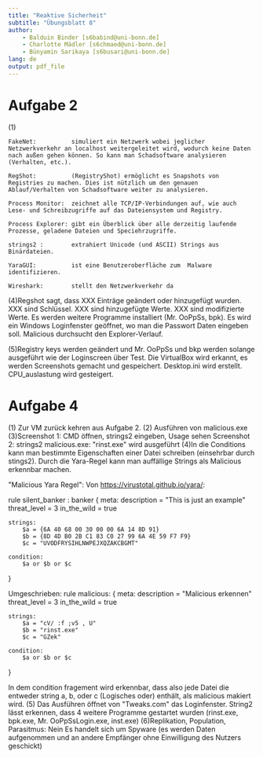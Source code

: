 ```yaml
---
title: "Reaktive Sicherheit"
subtitle: "Übungsblatt 8"
author: 
	- Balduin Binder [s6babind@uni-bonn.de]
	- Charlotte Mädler [s6chmaed@uni-bonn.de]
	- Bünyamin Sarikaya [s6busari@uni-bonn.de]
lang: de
output: pdf_file
---
```


# Aufgabe 2

(1) 

	FakeNet:          simuliert ein Netzwerk wobei jeglicher Netzwerkverkehr an localhost weitergeleitet wird, wodurch keine Daten nach außen gehen können. So kann man Schadsoftware analysieren (Verhalten, etc.). 

    RegShot:          (RegistryShot) ermöglicht es Snapshots von Registries zu machen. Dies ist nützlich um den genauen Ablauf/Verhalten von Schadsoftware weiter zu analysieren.
    
    Process Monitor:  zeichnet alle TCP/IP-Verbindungen auf, wie auch Lese- und Schreibzugriffe auf das Dateiensystem und Registry.
    
    Process Explorer: gibt ein Überblick über alle derzeitig laufende Prozesse, geladene Dateien und Speciehrzugriffe.
    
    strings2 :        extrahiert Unicode (und ASCII) Strings aus Binärdateien.
    
    YaraGUI:          ist eine Benutzeroberfläche zum  Malware identifizieren. 
    
    Wireshark:        stellt den Netzwerkverkehr da
    
(4)Regshot sagt, dass XXX Einträge geändert oder hinzugefügt wurden.
XXX sind Schlüssel.
XXX sind hinzugefügte Werte.
XXX sind modifizierte Werte.
Es werden weitere Programme installiert (Mr. OoPpSs, bpk).
Es wird ein Windows Loginfenster geöffnet, wo man die Passwort Daten eingeben soll.
Malicious durchsucht den Explorer-Verlauf.

(5)Registry keys werden geändert und Mr. OoPpSs und bkp werden solange ausgeführt wie der Loginscreen über Test. Die VirtualBox wird erkannt, es werden Screenshots gemacht und gespeichert. Desktop.ini wird erstellt.
CPU_auslastung wird gesteigert.

# Aufgabe 4
(1) Zur VM zurück kehren aus Aufgabe 2.
(2) Ausführen von malicious.exe
(3)Screenshot 1: CMD öffnen, strings2 eingeben, Usage sehen
Screenshot 2: strings2 malicious.exe: "rinst.exe" wird ausgeführt
(4)In die Conditions kann man bestimmte Eigenschaften einer Datei schreiben (einsehrbar durch stings2). Durch die Yara-Regel kann man auffällige Strings als Malicious erkennbar machen.

"Malicious Yara Regel":
Von https://virustotal.github.io/yara/:

rule silent_banker : banker
{
    meta:
        description = "This is just an example"
        threat_level = 3
        in_the_wild = true

    strings:
        $a = {6A 40 68 00 30 00 00 6A 14 8D 91}
        $b = {8D 4D B0 2B C1 83 C0 27 99 6A 4E 59 F7 F9}
        $c = "UVODFRYSIHLNWPEJXQZAKCBGMT"

    condition:
        $a or $b or $c
}

Umgeschrieben:
rule malicious:
{
    meta:
        description = "Malicious erkennen"
        threat_level = 3
        in_the_wild = true

    strings:
        $a = "cV/ :f ;v5 , U"
        $b = "rinst.exe"
        $c = "GZek"

    condition:
        $a or $b or $c
}

In dem condition fragement wird erkennbar, dass also jede Datei die entweder string a, b, oder c (Logisches oder) enthält, als malicious makiert wird.
(5) Das Ausführen öffnet von "Tweaks.com" das Loginfenster. String2 lässt erkennen, dass 4 weitere Programme gestartet wurden (rinst.exe, bpk.exe, Mr. OoPpSsLogin.exe, inst.exe)
(6)Replikation, Population, Parasitmus: Nein
Es handelt sich um Spyware (es werden Daten aufgenommen und an andere Empfänger ohne Einwilligung des Nutzers geschickt)


